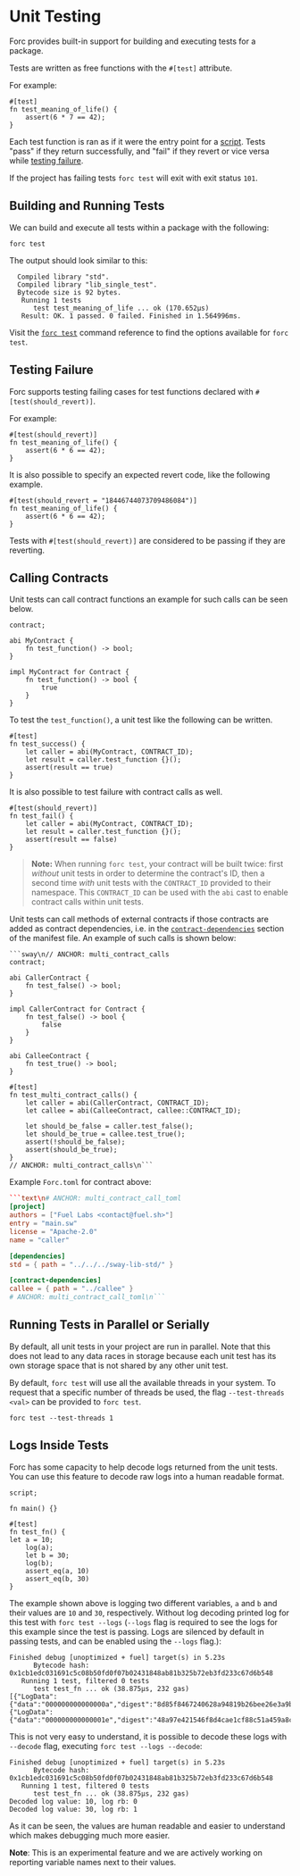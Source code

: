 # Unit Testing

<!-- This section should explain unit testing in Sway -->
<!-- unit_test:example:start -->
Forc provides built-in support for building and executing tests for a package.

Tests are written as free functions with the `#[test]` attribute.
<!-- unit_test:example:end -->

For example:

```sway
#[test]
fn test_meaning_of_life() {
    assert(6 * 7 == 42);
}
```

Each test function is ran as if it were the entry point for a
[script](../sway-program-types/scripts.md). Tests "pass" if they return
successfully, and "fail" if they revert or vice versa while [testing failure](#testing-failure).

If the project has failing tests `forc test` will exit with exit status `101`.

## Building and Running Tests

We can build and execute all tests within a package with the following:

```console
forc test
```

The output should look similar to this:

```console
  Compiled library "std".
  Compiled library "lib_single_test".
  Bytecode size is 92 bytes.
   Running 1 tests
      test test_meaning_of_life ... ok (170.652µs)
   Result: OK. 1 passed. 0 failed. Finished in 1.564996ms.
```

Visit the [`forc test`](../forc/commands/forc_test.md) command reference to find
the options available for `forc test`.

## Testing Failure

<!-- This section should explain support for failing unit tests in Sway -->
<!-- unit_test_fail:example:start -->
Forc supports testing failing cases for test functions declared with `#[test(should_revert)]`.
<!-- unit_test_fail:example:end -->

For example:

```sway
#[test(should_revert)]
fn test_meaning_of_life() {
    assert(6 * 6 == 42);
}
```

It is also possible to specify an expected revert code, like the following example.

```sway
#[test(should_revert = "18446744073709486084")]
fn test_meaning_of_life() {
    assert(6 * 6 == 42);
}
```

Tests with `#[test(should_revert)]` are considered to be passing if they are reverting.

## Calling Contracts

Unit tests can call contract functions an example for such calls can be seen below.

```sway
contract;

abi MyContract {
    fn test_function() -> bool;
}

impl MyContract for Contract {
    fn test_function() -> bool {
        true
    }
}
```

To test the `test_function()`, a unit test like the following can be written.

```sway
#[test]
fn test_success() {
    let caller = abi(MyContract, CONTRACT_ID);
    let result = caller.test_function {}();
    assert(result == true)
}
```

It is also possible to test failure with contract calls as well.

```sway
#[test(should_revert)]
fn test_fail() {
    let caller = abi(MyContract, CONTRACT_ID);
    let result = caller.test_function {}();
    assert(result == false)
}
```

<!-- This section should explain how the `CONTRACT_ID` variable works in Sway unit tests -->
<!-- contract_id:example:start -->
> **Note:** When running `forc test`, your contract will be built twice: first *without* unit tests in order to determine the contract's ID, then a second time *with* unit tests with the `CONTRACT_ID` provided to their namespace. This `CONTRACT_ID` can be used with the `abi` cast to enable contract calls within unit tests.
<!-- contract_id:example:end -->

Unit tests can call methods of external contracts if those contracts are added as contract dependencies, i.e. in the [`contract-dependencies`](../forc/manifest_reference.md#the-contract-dependencies-section) section of the manifest file. An example of such calls is shown below:

```sway
```sway\n// ANCHOR: multi_contract_calls 
contract;

abi CallerContract {
    fn test_false() -> bool;
}

impl CallerContract for Contract {
    fn test_false() -> bool {
        false
    }
}

abi CalleeContract {
    fn test_true() -> bool;
}

#[test]
fn test_multi_contract_calls() {
    let caller = abi(CallerContract, CONTRACT_ID);
    let callee = abi(CalleeContract, callee::CONTRACT_ID);

    let should_be_false = caller.test_false();
    let should_be_true = callee.test_true();
    assert(!should_be_false);
    assert(should_be_true);
}
// ANCHOR: multi_contract_calls\n```
```

Example `Forc.toml` for contract above:

```toml
```text\n# ANCHOR: multi_contract_call_toml
[project]
authors = ["Fuel Labs <contact@fuel.sh>"]
entry = "main.sw"
license = "Apache-2.0"
name = "caller"

[dependencies]
std = { path = "../../../sway-lib-std/" }

[contract-dependencies]
callee = { path = "../callee" }
# ANCHOR: multi_contract_call_toml\n```
```

## Running Tests in Parallel or Serially

<!-- This section should explain how unit tests do not share storage -->
<!-- storage:example:start -->
By default, all unit tests in your project are run in parallel. Note that this does not lead to any data races in storage because each unit test has its own storage space that is not shared by any other unit test.
<!-- storage:example:end -->

By default, `forc test` will use all the available threads in your system. To request that a specific number of threads be used, the flag `--test-threads <val>` can be provided to `forc test`.

```console
forc test --test-threads 1
```

## Logs Inside Tests

<!-- This section should explain how log decoding works with Sway unit tests -->
<!-- unit_test_log::example::start -->
Forc has some capacity to help decode logs returned from the unit tests. You can use this feature to decode raw logs into a human readable format.

```sway
script;

fn main() {}

#[test]
fn test_fn() {
let a = 10;
    log(a);
    let b = 30;
    log(b);
    assert_eq(a, 10)
    assert_eq(b, 30)
}
```

The example shown above is logging two different variables, `a` and `b` and their values are `10` and `30`, respectively. Without log decoding printed log for this test with `forc test --logs` (`--logs` flag is required to see the logs for this example since the test is passing. Logs are silenced by default in passing tests, and can be enabled using the `--logs` flag.):

```console
Finished debug [unoptimized + fuel] target(s) in 5.23s
      Bytecode hash: 0x1cb1edc031691c5c08b50fd0f07b02431848ab81b325b72eb3fd233c67d6b548
   Running 1 test, filtered 0 tests
      test test_fn ... ok (38.875µs, 232 gas)
[{"LogData":{"data":"000000000000000a","digest":"8d85f8467240628a94819b26bee26e3a9b2804334c63482deacec8d64ab4e1e7","id":"0000000000000000000000000000000000000000000000000000000000000000","is":10368,"len":8,"pc":11032,"ptr":67107840,"ra":0,"rb":0}},{"LogData":{"data":"000000000000001e","digest":"48a97e421546f8d4cae1cf88c51a459a8c10a88442eed63643dd263cef880c1c","id":"0000000000000000000000000000000000000000000000000000000000000000","is":10368,"len":8,"pc":11516,"ptr":67106816,"ra":0,"rb":1}}]
```

This is not very easy to understand, it is possible to decode these logs with `--decode` flag, executing `forc test --logs --decode`:

```console
Finished debug [unoptimized + fuel] target(s) in 5.23s
      Bytecode hash: 0x1cb1edc031691c5c08b50fd0f07b02431848ab81b325b72eb3fd233c67d6b548
   Running 1 test, filtered 0 tests
      test test_fn ... ok (38.875µs, 232 gas)
Decoded log value: 10, log rb: 0
Decoded log value: 30, log rb: 1
```

As it can be seen, the values are human readable and easier to understand which makes debugging much more easier.

**Note**: This is an experimental feature and we are actively working on reporting variable names next to their values.
<!-- unit_test_log::example::end -->
